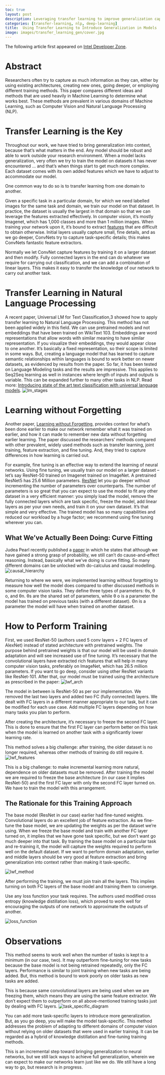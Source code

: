 ```yaml
---
toc: true
layout: post
description: Leveraging transfer learning to improve generalization capabilities of deep learning models 
categories: [transfer-learning, nlp, deep-learning]
title:  Using Transfer Learning to Introduce Generalization in Models
image: images/transfer_learning_gen/cover.jpg
---
```

The following article first appeared on [Intel Developer Zone](https://software.intel.com/en-us/articles/part-1-using-transfer-learning-to-introduce-generalization-in-models).

# Abstract
Researchers often try to capture as much information as they can, either by using existing architectures, creating new ones, going deeper, or employing different training methods. This paper compares different ideas and methods that are used heavily in Machine Learning to determine what works best. These methods are prevalent in various domains of Machine Learning, such as Computer Vision and Natural Language Processing (NLP).

# Transfer Learning is the Key

Throughout our work, we have tried to bring generalization into context, because that’s what matters in the end. Any model should be robust and able to work outside your research environment. When a model lacks generalization, very often we try to train the model on datasets it has never encountered … and that’s when things start to get much more complex. Each dataset comes with its own added features which we have to adjust to accommodate our model.

One common way to do so is to transfer learning from one domain to another.

Given a specific task in a particular domain, for which we need labelled images for the same task and domain, we train our model on that dataset. In practice, the dataset is usually the largest in that domain so that we can leverage the features extracted effectively. In computer vision, it’s mostly Imagenet, which has 1,000 classes and more than 1 million images. When training your network upon it, it’s bound to extract [features](https://arxiv.org/abs/1311.2901) that are difficult to obtain otherwise. Initial layers usually capture small, fine details, and as we go deeper, ConvNets try to capture task-specific details; this makes ConvNets fantastic feature extractors.

Normally we let ConvNet capture features by training it on a larger dataset and then modify. Fully connected layers in the end can do whatever we require for carrying out classification, and we can add a combination of linear layers. This makes it easy to transfer the knowledge of our network to carry out another task.

# Transfer Learning in Natural Language Processing

A recent paper, Universal LM for Text Classification,3 showed how to apply transfer learning to Natural Language Processing. This method has not been applied widely in this field. We can use pretrained models and not embeddings that have been trained on WikiText 103. Embeddings are word representations that allow words with similar meaning to have similar representation. If you visualize their embeddings, they would appear close to one another. It’s basically a fixed representation, so their scope is limited in some ways. But, creating a language model that has learned to capture semantic relationships within languages is bound to work better on newer datasets, as evidenced by results from the paper. So far, it has been tested on Language Modeling tasks and the results are impressive. This applies to Seq2Seq learning as well in instances where length of inputs and outputs is variable. This can be expanded further to many other tasks in NLP. Read more: [Introducing state of the art text classification with universal language models](http://nlp.fast.ai/).
![lm_stages](https://software.intel.com/sites/default/files/managed/9d/76/transfer-learning-to-introduce-generalization-in-models-fig2-sm.jpg)

# Learning without Forgetting

Another paper, [Learning without Forgetting](https://arxiv.org/abs/1606.09282), provides context for what’s been done earlier to make our network remember what it was trained on earlier, and how it can made to remember new data without forgetting earlier learning. The paper discussed the researchers’ methods compared with other prevalent, widely used methods such as transfer learning, joint training, feature extraction, and fine tuning. And, they tried to capture differences in how learning is carried out.

For example, fine tuning is an effective way to extend the learning of neural networks. Using fine tuning, we usually train our model on a larger dataset – let’s say ResNet-50 trained on Imagenet trained on ImageNet. A pretrained ResNet5 has 25.6 Million parameters. [ResNet](https://arxiv.org/abs/1512.03385) let you go deeper without incrementing the number of parameters over counterparts. The number of parameters is so great that you can expect to use the model to fit any other dataset in a very efficient manner: you simply load the model, remove the fully connected layers which are task specific, freeze the model, add linear layers as per your own needs, and train it on your own dataset. It’s that simple and very effective. The trained model has so many capabilities and reduced our workload by a huge factor; we recommend using fine tuning wherever you can.

## What We’ve Actually Been Doing: Curve Fitting

Judea Pearl recently published a [paper](https://arxiv.org/abs/1801.04016) in which he states that although we have gained a strong grasp of probability, we still can’t do cause-and-effect reasoning. Instead, basically what we’ve doing is curve fitting. So many different domains can be unlocked with do-calculus and causal modelling.
![causal_hierarchy](/images/transfer_learning_gen/causal_hierarchy.png)

Returning to where we were, we implemented learning without forgetting to measure how well the model does compared to other discussed methods in some computer vision tasks. They define three types of parameters: θs, θ o, and θn. θs are the shared set of parameters, while θ o is a parameter the model has trained on previous tasks (with a different dataset). Θn is a parameter the model will have when trained on another dataset.

# How to Perform Training

First, we used ResNet-50 (authors used 5 conv layers + 2 FC layers of AlexNet) instead of stated architecture with pretrained weights. The purpose behind pretrained weights is that our model will be used in domain adaptation and will see increased use of fine tuning. It’s necessary that the convolutional layers have extracted rich features that will help in many computer vision tasks, preferably on ImageNet, which has 26.5 million parameters. If you want to go deep, consider using other ResNet variants like ResNet-101. After that, our model must be trained using the architecture as prescribed in the paper: 
![lwf_arch](https://software.intel.com/sites/default/files/managed/9d/76/transfer-learning-to-introduce-generalization-in-models-fig3.png)

The model in between is ResNet-50 as per our implementation. We removed the last two layers and added two FC (fully connected) layers. We dealt with FC layers in a different manner appropriate to our task, but it can be modified for each use case. Add multiple FC layers depending on how many tasks you plan to perform.

After creating the architecture, it’s necessary to freeze the second FC layer. This is done to ensure that the first FC layer can perform better on this task when the model is learned on another task with a significantly lower learning rate.

This method solves a big challenge: after training, the older dataset is no longer required, whereas other methods of training do still require it.
![lwf_features](/images/transfer_learning_gen/lwf_features.png)

This is a big challenge: to make incremental learning more natural, dependence on older datasets must be removed. After training the model we are required to freeze the base architecture (in our case it implies ResNet-50) and the first FC layer with only the second FC layer turned on. We have to train the model with this arrangement.

## The Rationale for this Training Approach
The base model (ResNet in our case) earlier had fine-tuned weights. Convolutional layers do an excellent job of feature extraction. As we fine-tune the base model, we are updating the weights as per the dataset we’re using. When we freeze the base model and train with another FC layer turned on, it implies that we have gone task specific, but we don’t want go much deeper into that task. By training the base model on a particular task and re-training it, the model will capture the weights required to perform well on the default dataset. If we want to perform domain adaptation, earlier and middle layers should be very good at feature extraction and bring generalization into context rather than making it task-specific.

![lwf_method](https://software.intel.com/sites/default/files/managed/ff/be/transfer-learning-to-introduce-generalization-in-models-fig4.png)

After performing the training, we must join train all the layers. This implies turning on both FC layers of the base model and training them to converge.

Use any loss function your task requires. The authors used modified cross entropy (knowledge distillation loss), which proved to work well for encouraging the outputs of one network to approximate the outputs of another.

![loss_function](https://software.intel.com/sites/default/files/managed/9d/76/transfer-learning-to-introduce-generalization-in-models-fig5.png)

# Observations

This method seems to work well when the number of tasks is kept to a minimum (in our case, two). It may outperform fine-tuning for new tasks because the base model is not being retrained repeatedly, only the FC layers. Performance is similar to joint training when new tasks are being added. But, this method is bound to work poorly on older tasks as new tasks are added.

This is because same convolutional layers are being used when we are freezing them, which means they are using the same feature extractor. We don’t expect them to outperform on all above-mentioned training tasks just by dealing with FC layers.
![task_specific_diagram](https://software.intel.com/sites/default/files/managed/9d/76/transfer-learning-to-introduce-generalization-in-models-fig6.png)

You can add more task-specific layers to introduce more generalization. But, as you go deep, you will make the model task-specific. This method addresses the problem of adapting to different domains of computer vision without relying on older datasets that were used in earlier training. It can be regarded as a hybrid of knowledge distillation and fine-tuning training methods.

This is an incremental step toward bringing generalization to neural networks, but we still lack ways to achieve full generalization, wherein we can expect to make our networks learn just like we do. We still have a long way to go, but research is in progress.